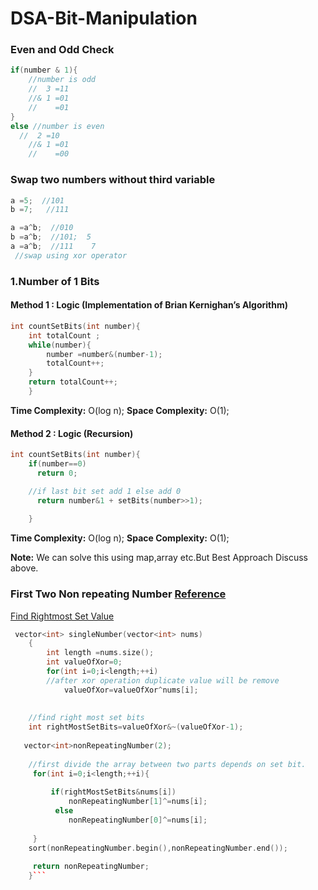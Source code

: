 # DSA-Bit-Manipulation



### Even and Odd Check
```cpp
if(number & 1){
    //number is odd
    //  3 =11
    //& 1 =01
    //    =01
}
else //number is even
  //  2 =10
    //& 1 =01
    //    =00
```

### Swap two numbers without third variable
```cpp
a =5;  //101
b =7;   //111

a =a^b;  //010
b =a^b;  //101;  5 
a =a^b;  //111    7
 //swap using xor operator
```

### 1.Number of 1 Bits

#### Method 1 : Logic (Implementation of Brian Kernighan’s Algorithm)

```cpp
int countSetBits(int number){
    int totalCount ;
    while(number){
        number =number&(number-1);
        totalCount++;
    }
    return totalCount++;
    }
```
__Time Complexity:__ O(log n);
__Space Complexity:__ O(1);

#### Method 2 : Logic (Recursion)

```cpp
int countSetBits(int number){
    if(number==0)
      return 0;

    //if last bit set add 1 else add 0
      return number&1 + setBits(number>>1);
    
    }
```
__Time Complexity:__ O(log n);
__Space Complexity:__ O(1);

__Note:__ We can solve this using map,array etc.But Best Approach Discuss above.

### First Two Non repeating Number [Reference](https://www.geeksforgeeks.org/non-repeating-element/)

[ Find Rightmost Set Value](https://www.educative.io/answers/how-to-find-the-position-of-the-rightmost-set-bit-of-an-integer)
```cpp
 vector<int> singleNumber(vector<int> nums) 
    {
        int length =nums.size();
        int valueOfXor=0;
        for(int i=0;i<length;++i)
        //after xor operation duplicate value will be remove
            valueOfXor=valueOfXor^nums[i];
    
    
    //find right most set bits
    int rightMostSetBits=valueOfXor&~(valueOfXor-1);
   
   vector<int>nonRepeatingNumber(2);
    
    //first divide the array between two parts depends on set bit.
     for(int i=0;i<length;++i){
         
         if(rightMostSetBits&nums[i])
             nonRepeatingNumber[1]^=nums[i];
          else 
             nonRepeatingNumber[0]^=nums[i];
         
     }
    sort(nonRepeatingNumber.begin(),nonRepeatingNumber.end());
     
     return nonRepeatingNumber;
    }```